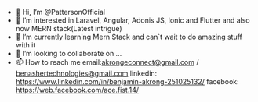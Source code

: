 - 👋 Hi, I’m @PattersonOfficial
- 👀 I’m interested in Laravel, Angular, Adonis JS, Ionic and Flutter and also now MERN stack(Latest intrigue)
- 🌱 I’m currently learning Mern Stack and can`t wait to do amazing stuff with it
- 💞️ I’m looking to collaborate on ...
- 📫 How to reach me email:akrongeconnect@gmail.com / benashertechnologies@gmail.com   linkedin: https://www.linkedin.com/in/benjamin-akrong-251025132/  facebook: https://web.facebook.com/ace.fist.14/ 

<!---
PattersonOfficial/PattersonOfficial is a ✨ special ✨ repository because its `README.md` (this file) appears on your GitHub profile.
You can click the Preview link to take a look at your changes.
--->
